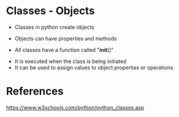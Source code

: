 # Classes - Objects

- Classes in python create objects
* Objects can have properties and methods 

- All classes have a function called "__init__()"
* It is executed when the class is being initiated
* It can be used to assign values to object properties or operations

# References
https://www.w3schools.com/python/python_classes.asp




